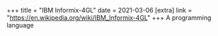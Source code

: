 +++
title = "IBM Informix-4GL"
date = 2021-03-06
[extra]
link = "https://en.wikipedia.org/wiki/IBM_Informix-4GL"
+++
A programming language

